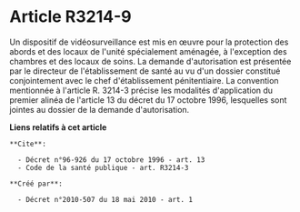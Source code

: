# Article R3214-9

Un dispositif de vidéosurveillance est mis en œuvre pour la protection des abords et des locaux de l'unité spécialement
aménagée, à l'exception des chambres et des locaux de soins. La demande d'autorisation est présentée par le directeur de
l'établissement de santé au vu d'un dossier constitué conjointement avec le chef d'établissement pénitentiaire. La convention
mentionnée à l'article R. 3214-3 précise les modalités d'application du premier alinéa de l'article 13 du décret du 17
octobre 1996, lesquelles sont jointes au dossier de la demande d'autorisation.

**Liens relatifs à cet article**

	**Cite**:

	  - Décret n°96-926 du 17 octobre 1996 - art. 13
	  - Code de la santé publique - art. R3214-3

	**Créé par**:

	  - Décret n°2010-507 du 18 mai 2010 - art. 1
